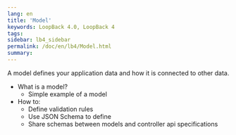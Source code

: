 ```yaml
---
lang: en
title: 'Model'
keywords: LoopBack 4.0, LoopBack 4
tags:
sidebar: lb4_sidebar
permalink: /doc/en/lb4/Model.html
summary:
---
```

A model defines your application data and how it is connected to other data.

- What is a model?
  - Simple example of a model
- How to:
  - Define validation rules
  - Use JSON Schema to define
  - Share schemas between models and controller api specifications
